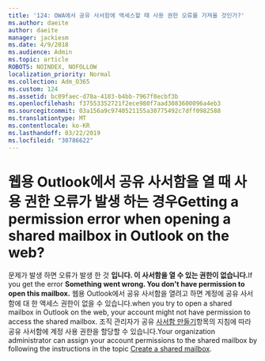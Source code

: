 ```yaml
---
title: '124: OWA에서 공유 사서함에 액세스할 때 사용 권한 오류를 가져올 것인가?'
ms.author: daeite
author: daeite
manager: jackiesm
ms.date: 4/9/2018
ms.audience: Admin
ms.topic: article
ROBOTS: NOINDEX, NOFOLLOW
localization_priority: Normal
ms.collection: Adm_O365
ms.custom: 124
ms.assetid: bc09faec-d78a-4103-b4bb-7967f0ecbf3b
ms.openlocfilehash: f37553352721f2ece980f7aad3083600096a4eb3
ms.sourcegitcommit: 03a156a9c9740521155a30775492c7dff0982588
ms.translationtype: MT
ms.contentlocale: ko-KR
ms.lasthandoff: 03/22/2019
ms.locfileid: "30786622"
---
```

# <a name="getting-a-permission-error-when-opening-a-shared-mailbox-in-outlook-on-the-web"></a><span data-ttu-id="7863d-102">웹용 Outlook에서 공유 사서함을 열 때 사용 권한 오류가 발생 하는 경우</span><span class="sxs-lookup"><span data-stu-id="7863d-102">Getting a permission error when opening a shared mailbox in Outlook on the web?</span></span>

<span data-ttu-id="7863d-103">문제가 발생 하면 오류가 발생 한 것 **입니다. 이 사서함을 열 수 있는 권한이 없습니다.**</span><span class="sxs-lookup"><span data-stu-id="7863d-103">If you get the error **Something went wrong. You don't have permission to open this mailbox.**</span></span> <span data-ttu-id="7863d-104">웹용 Outlook에서 공유 사서함을 열려고 하면 계정에 공유 사서함에 대 한 액세스 권한이 없을 수 있습니다.</span><span class="sxs-lookup"><span data-stu-id="7863d-104">when you try to open a shared mailbox in Outlook on the web, your account might not have permission to access the shared mailbox.</span></span> <span data-ttu-id="7863d-105">조직 관리자가 공유 [사서함 만들기](https://support.office.com/article/871a246d-3acd-4bba-948e-5de8be0544c9)항목의 지침에 따라 공유 사서함에 계정 사용 권한을 할당할 수 있습니다.</span><span class="sxs-lookup"><span data-stu-id="7863d-105">Your organization administrator can assign your account permissions to the shared mailbox by following the instructions in the topic [Create a shared mailbox](https://support.office.com/article/871a246d-3acd-4bba-948e-5de8be0544c9).</span></span>
  

